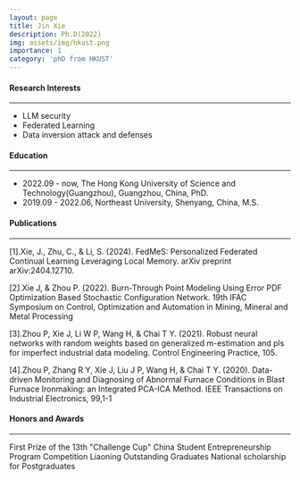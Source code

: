 ```yaml
---
layout: page
title: Jin Xie
description: Ph.D(2022)
img: assets/img/hkust.png
importance: 1
category: 'phD from HKUST'
---
```


#### Research Interests
---
- LLM security
- Federated Learning
- Data inversion attack and defenses

#### Education
---
- 2022.09 - now, The Hong Kong University of Science and Technology(Guangzhou), Guangzhou, China, PhD.
- 2019.09 - 2022.06, Northeast University, Shenyang, China, M.S.

#### Publications
---
[1].Xie, J., Zhu, C., & Li, S. (2024). FedMeS: Personalized Federated Continual Learning Leveraging Local Memory. arXiv preprint arXiv:2404.12710.

[2].Xie J, & Zhou P. (2022). Burn-Through Point Modeling Using Error PDF Optimization Based Stochastic Configuration Network. 19th IFAC Symposium on Control, Optimization and Automation in Mining, Mineral and Metal Processing

[3].Zhou P, Xie J, Li W P, Wang H, & Chai T Y. (2021). Robust neural networks with random weights based on generalized m-estimation and pls for imperfect industrial data modeling. Control Engineering Practice, 105.

[4].Zhou P, Zhang R Y, Xie J, Liu J P, Wang H, & Chai T Y. (2020). Data-driven Monitoring and Diagnosing of Abnormal Furnace Conditions in Blast Furnace Ironmaking: an Integrated PCA-ICA Method. IEEE Transactions on Industrial Electronics, 99,1-1

#### Honors and Awards
---
First Prize of the 13th "Challenge Cup" China Student Entrepreneurship Program Competition
Liaoning Outstanding Graduates
National scholarship for Postgraduates
